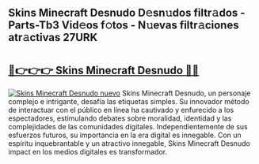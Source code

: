 ## Skins Minecraft Desnudo D𝚎sn𝚞dos filtr𝚊dos - Parts-Tb3 Vid𝚎os f𝚘tos - N𝚞evas filtr𝚊ciones atr𝚊ctivas 27URK

# <h2><a href="http://mbbk2d.tromn.icu/?c=Skins+Minecraft+Desnudo">🔗👉👉👉 Skins Minecraft Desnudo 🔗🔗</a></h2>

[![Skins Minecraft Desnudo nuevo](https://i.imgur.com/pEAQMta.gif)](http://mbbk2d.tromn.icu/?c=Skins+Minecraft+Desnudo)
Skins Minecraft Desnudo, un personaje complejo e intrigante, desafía las etiquetas simples. Su innovador método de interactuar con el público en línea ha cautivado y enfurecido a los espectadores, estimulando debates sobre moralidad, identidad y las complejidades de las comunidades digitales. Independientemente de sus esfuerzos futuros, su importancia en la era digital es innegable. Con un espíritu inquebrantable y un atractivo innegable, Skins Minecraft Desnudo impact en los medios digitales es transformador.
